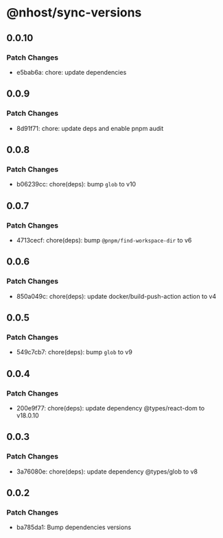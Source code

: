 # @nhost/sync-versions

## 0.0.10

### Patch Changes

- e5bab6a: chore: update dependencies

## 0.0.9

### Patch Changes

- 8d91f71: chore: update deps and enable pnpm audit

## 0.0.8

### Patch Changes

- b06239cc: chore(deps): bump `glob` to v10

## 0.0.7

### Patch Changes

- 4713cecf: chore(deps): bump `@pnpm/find-workspace-dir` to v6

## 0.0.6

### Patch Changes

- 850a049c: chore(deps): update docker/build-push-action action to v4

## 0.0.5

### Patch Changes

- 549c7cb7: chore(deps): bump `glob` to v9

## 0.0.4

### Patch Changes

- 200e9f77: chore(deps): update dependency @types/react-dom to v18.0.10

## 0.0.3

### Patch Changes

- 3a76080e: chore(deps): update dependency @types/glob to v8

## 0.0.2

### Patch Changes

- ba785da1: Bump dependencies versions

